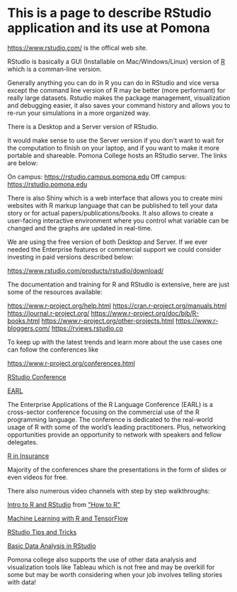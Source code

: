 # This is a page to describe RStudio application and its use at Pomona

https://www.rstudio.com/ is the offical web site.

RStudio is basically a GUI (Installable on Mac/Windows/Linux) version of [R](https://www.r-project.org/about.html) which is a comman-line version.

Generally anything you can do in R you can do in RStudio and vice versa except the command line version of R may be better
(more performant) for really large datasets. Rstudio makes the package management, visualization and debugging easier, it also 
saves your command history and allows you to re-run your simulations in a more organized way.

There is a Desktop and a Server version of RStudio. 

It would make sense to use the Server version if you don't want to wait for the computation to finish on your laptop, and
if you want to make it more portable and shareable. Pomona College hosts an RStudio server. The links are below:

On campus: https://rstudio.campus.pomona.edu
Off campus: https://rstudio.pomona.edu

There is also Shiny which is a web interface that allows you to create mini websites with R markup language that can be
published to tell your data story or for actual papers/publications/books. It also allows to create a user-facing interactive environment where you control what variable can be changed and the graphs are updated in real-time.

We are using the free version of both Desktop and Server. If we ever needed the Enterprise features or commercial support we 
could consider investing in paid versions described below:

https://www.rstudio.com/products/rstudio/download/

The documentation and training for R and RStudio is extensive, here are just some of the resources available:

https://www.r-project.org/help.html
https://cran.r-project.org/manuals.html
https://journal.r-project.org/
https://www.r-project.org/doc/bib/R-books.html
https://www.r-project.org/other-projects.html
https://www.r-bloggers.com/
https://rviews.rstudio.co

To keep up with the latest trends and learn more about the use cases one can follow the conferences like

https://www.r-project.org/conferences.html

[RStudio Conference](https://www.rstudio.com/conference/)

[EARL](https://earlconf.com/)

The Enterprise Applications of the R Language Conference (EARL) is a cross-sector conference focusing on the commercial use of the R programming language. The conference is dedicated to the real-world usage of R with some of the world’s leading practitioners. Plus, networking opportunities provide an opportunity to network with speakers and fellow delegates.

[R in Insurance](https://rininsurance17.sciencesconf.org)

Majority of the conferences share the presentations in the form of slides or even videos for free.

There also numerous video channels with step by step walkthroughs:

 [Intro to R and RStudio](https://www.youtube.com/watch?v=lVKMsaWju8w) from ["How to R"](https://www.youtube.com/channel/UCAeWj0GhZ94wuvOIYu1XVrg)

[Machine Learning with R and TensorFlow](https://www.youtube.com/watch?v=atiYXm7JZv0)

[RStudio Tips and Tricks](https://www.youtube.com/watch?v=kuSQgswZdr8)

[Basic Data Analysis in RStudio](https://www.youtube.com/watch?v=0pwRxhxG0tg)

Pomona college also supports the use of other data analysis and visualization tools like Tableau which is not free and may be overkill for some but may be worth considering when your job involves telling stories with data!
